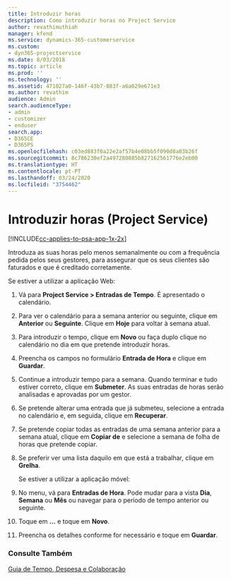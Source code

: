 ```yaml
---
title: Introduzir horas
description: Como introduzir horas no Project Service
author: revathimuthiah
manager: kfend
ms.service: dynamics-365-customerservice
ms.custom:
- dyn365-projectservice
ms.date: 8/03/2018
ms.topic: article
ms.prod: ''
ms.technology: ''
ms.assetid: 471027a0-146f-43b7-883f-a6a629e671e3
ms.author: revathim
audience: Admin
search.audienceType:
- admin
- customizer
- enduser
search.app:
- D365CE
- D365PS
ms.openlocfilehash: c03ed883f0a22e2af57b4e08bb5f090d8a03b26f
ms.sourcegitcommit: 8c786230ef2a497280885b827162561776e2eb00
ms.translationtype: HT
ms.contentlocale: pt-PT
ms.lasthandoff: 03/24/2020
ms.locfileid: "3754462"
---
```

# <a name="enter-time-project-service"></a>Introduzir horas (Project Service)

[!INCLUDE[cc-applies-to-psa-app-1x-2x](../includes/cc-applies-to-psa-app-1x-2x.md)]

Introduza as suas horas pelo menos semanalmente ou com a frequência pedida pelos seus gestores, para assegurar que os seus clientes são faturados e que é creditado corretamente.  
  
 Se estiver a utilizar a aplicação Web:  
  
1. Vá para **Project Service > Entradas de Tempo**. É apresentado o calendário.  
  
2. Para ver o calendário para a semana anterior ou seguinte, clique em **Anterior** ou **Seguinte**. Clique em **Hoje** para voltar à semana atual.  
  
3. Para introduzir o tempo, clique em **Novo** ou faça duplo clique no calendário no dia em que pretende introduzir horas.  
  
4. Preencha os campos no formulário **Entrada de Hora** e clique em **Guardar**.  
  
5. Continue a introduzir tempo para a semana. Quando terminar e tudo estiver correto, clique em **Submeter**. As suas entradas de horas serão analisadas e aprovadas por um gestor.  
  
6. Se pretende alterar uma entrada que já submeteu, selecione a entrada no calendário e, em seguida, clique em **Recuperar**.  
  
7. Se pretende copiar todas as entradas de uma semana anterior para a semana atual, clique em **Copiar de** e selecione a semana de folha de horas que pretende copiar.  
  
8. Se preferir ver uma lista daquilo em que está a trabalhar, clique em **Grelha**.  
  
   Se estiver a utilizar a aplicação móvel:  
  
9. No menu, vá para **Entradas de Hora**.     Pode mudar para a vista **Dia**, **Semana** ou **Mês** ou navegar para o período de tempo anterior ou seguinte.  
  
10. Toque em **…** e toque em **Novo**.  
  
11. Preencha os detalhes conforme for necessário e toque em **Guardar**.  
  
### <a name="see-also"></a>Consulte Também  
 [Guia de Tempo, Despesa e Colaboração](../project-service/time-expense-collaboration-guide.md)
